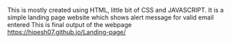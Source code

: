 This is mostly created using HTML, little bit of CSS and JAVASCRIPT. It is a simple landing page website which shows alert message for valid email entered
This is final output of the webpage https://hipesh07.github.io/Landing-page/
